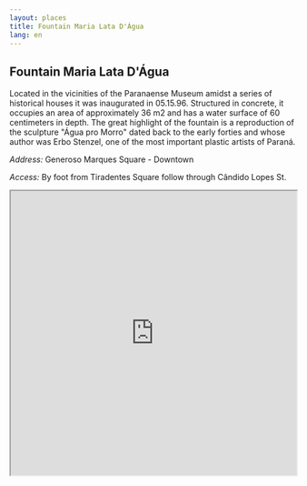 ```yaml
---
layout: places
title: Fountain Maria Lata D'Água
lang: en
---
```


## Fountain Maria Lata D'Água


Located in the vicinities of the Paranaense Museum amidst a series of historical houses it was inaugurated in 05.15.96. Structured in concrete, it occupies an area of approximately 36 m2 and has a water surface of 60 centimeters in depth. The great highlight of the fountain is a reproduction of the sculpture "Água pro Morro" dated back to the early forties and whose author was Erbo Stenzel, one of the most important plastic artists of Paraná.


*Address:*
Generoso Marques Square - Downtown

*Access:*
By foot from Tiradentes Square follow through Cândido Lopes St.

<iframe style="width:100%; height:500px;" src="https://a.tiles.mapbox.com/v3/nolram.iii3cp33/attribution,zoompan,zoomwheel,geocoder,share.html"></iframe>
